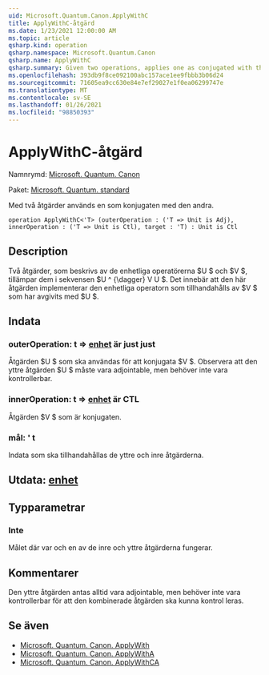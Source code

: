 ```yaml
---
uid: Microsoft.Quantum.Canon.ApplyWithC
title: ApplyWithC-åtgärd
ms.date: 1/23/2021 12:00:00 AM
ms.topic: article
qsharp.kind: operation
qsharp.namespace: Microsoft.Quantum.Canon
qsharp.name: ApplyWithC
qsharp.summary: Given two operations, applies one as conjugated with the other.
ms.openlocfilehash: 393db9f8ce092100abc157ace1ee9fbbb3b06d24
ms.sourcegitcommit: 71605ea9cc630e84e7ef29027e1f0ea06299747e
ms.translationtype: MT
ms.contentlocale: sv-SE
ms.lasthandoff: 01/26/2021
ms.locfileid: "98850393"
---
```

# <a name="applywithc-operation"></a>ApplyWithC-åtgärd

Namnrymd: [Microsoft. Quantum. Canon](xref:Microsoft.Quantum.Canon)

Paket: [Microsoft. Quantum. standard](https://nuget.org/packages/Microsoft.Quantum.Standard)


Med två åtgärder används en som konjugaten med den andra.

```qsharp
operation ApplyWithC<'T> (outerOperation : ('T => Unit is Adj), innerOperation : ('T => Unit is Ctl), target : 'T) : Unit is Ctl
```


## <a name="description"></a>Description

Två åtgärder, som beskrivs av de enhetliga operatörerna $U $ och $V $, tillämpar dem i sekvensen $U ^ {\dagger} V U $. Det innebär att den här åtgärden implementerar den enhetliga operatorn som tillhandahålls av $V $ som har avgivits med $U $.

## <a name="input"></a>Indata

### <a name="outeroperation--t--unit--is-adj"></a>outerOperation: t => [enhet](xref:microsoft.quantum.lang-ref.unit)  är just just

Åtgärden $U $ som ska användas för att konjugata $V $. Observera att den yttre åtgärden $U $ måste vara adjointable, men behöver inte vara kontrollerbar.


### <a name="inneroperation--t--unit--is-ctl"></a>innerOperation: t => [enhet](xref:microsoft.quantum.lang-ref.unit)  är CTL

Åtgärden $V $ som är konjugaten.


### <a name="target--t"></a>mål: ' t

Indata som ska tillhandahållas de yttre och inre åtgärderna.



## <a name="output--unit"></a>Utdata: [enhet](xref:microsoft.quantum.lang-ref.unit)



## <a name="type-parameters"></a>Typparametrar

### <a name="t"></a>Inte

Målet där var och en av de inre och yttre åtgärderna fungerar.

## <a name="remarks"></a>Kommentarer

Den yttre åtgärden antas alltid vara adjointable, men behöver inte vara kontrollerbar för att den kombinerade åtgärden ska kunna kontrol leras.

## <a name="see-also"></a>Se även

- [Microsoft. Quantum. Canon. ApplyWith](xref:Microsoft.Quantum.Canon.ApplyWith)
- [Microsoft. Quantum. Canon. ApplyWithA](xref:Microsoft.Quantum.Canon.ApplyWithA)
- [Microsoft. Quantum. Canon. ApplyWithCA](xref:Microsoft.Quantum.Canon.ApplyWithCA)